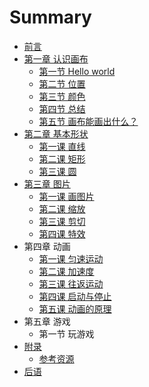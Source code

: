 # Summary

* [前言](README.md)
* [第一章 认识画布](chapter1.md)
   * [第一节 Hello world](hello_world.md)
   * [第二节 位置](lesson-1-2.md)
   * [第三节 颜色](lesson-1-3.md)
   * [第四节 总结](lesson-1-4.md)
   * [第五节 画布能画出什么？](lesson-1-5.md)
* [第二章 基本形状](chapter2.md)
   * [第一课 直线](lesson-2-1.md)
   * [第二课 矩形](lesson-2-2.md)
   * [第三课 圆](lesson-2-3.md)
* [第三章 图片](lesson-3-1.md)
   * [第一课 画图片](lesson-3-1.md)
   * [第二课 缩放](lesson-3-2.md)
   * [第三课 剪切](lesson-3-3.md)
   * [第四课 特效](lesson-3-4.md)
* 第四章 动画
   * [第一课 匀速运动](lesson-4-1.md)
   * [第二课 加速度](lesson-4-2.md)
   * [第三课 往返运动](lesson-4-3.md)
   * [第四课 启动与停止](lesson-4-4.md)
   * [第五课 动画的原理](lesson-4-5.md)
* 第五章 游戏
   * 第一节 玩游戏
* [附录](lesson_1_3.md)
   * [参考资源](references.md)
* [后语](summary.md)

